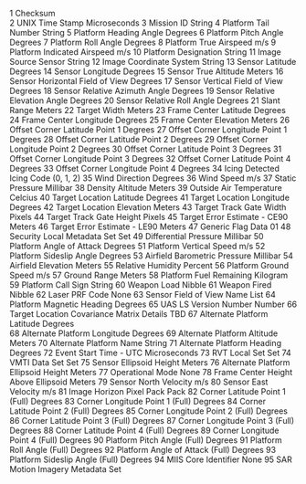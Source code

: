 1 Checksum                                  
2 UNIX Time Stamp                           Microseconds
3 Mission ID                                String
4 Platform Tail Number                      String
5 Platform Heading Angle                    Degrees
6 Platform Pitch Angle                    Degrees
7 Platform Roll Angle                    Degrees
8 Platform True Airspeed                    m/s
9 Platform Indicated Airspeed                    m/s
10 Platform Designation                 String
11 Image Source Sensor                String
12 Image Coordinate System                String
13 Sensor Latitude                   Degrees
14 Sensor Longitude                   Degrees
15 Sensor True Altitude                     Meters
16 Sensor Horizontal Field of View                  Degrees
17 Sensor Vertical Field of View                  Degrees
18 Sensor Relative Azimuth Angle                    Degrees
19 Sensor Relative Elevation Angle                    Degrees
20 Sensor Relative Roll Angle                    Degrees
21 Slant Range                           Meters
22 Target Width                          Meters
23 Frame Center Latitude                  Degrees
24 Frame Center Longitude                   Degrees
25 Frame Center Elevation                        Meters
26 Offset Corner Latitude Point 1                   Degrees
27 Offset Corner Longitude Point 1                   Degrees
28 Offset Corner Latitude Point 2                   Degrees
29 Offset Corner Longitude Point 2                   Degrees
30 Offset Corner Latitude Point 3                   Degrees
31 Offset Corner Longitude Point 3                   Degrees
32 Offset Corner Latitude Point 4                   Degrees
33 Offset Corner Longitude Point 4                   Degrees
34 Icing Detected                           Icing Code (0, 1, 2)
35 Wind Direction                   Degrees
36 Wind Speed                                       m/s
37 Static Pressure                              Millibar
38 Density Altitude                         Meters
39 Outside Air Temperature                      Celcius
40 Target Location Latitude                  Degrees
41 Target Location Longitude                  Degrees
42 Target Location Elevation                           Meters
43 Target Track Gate Width                  Pixels
44 Target Track Gate Height                  Pixels
45 Target Error Estimate - CE90                        Meters
46 Target Error Estimate - LE90                        Meters
47 Generic Flag Data 01
48 Security Local Metadata Set                      Set
49 Differential Pressure                    Millibar
50 Platform Angle of Attack                  Degrees
51 Platform Vertical Speed                  m/s
52 Platform Sideslip Angle                  Degrees
53 Airfield Barometric Pressure                    Millibar
54 Airfield Elevation                      Meters
55 Relative Humidity                        Percent
56 Platform Ground Speed                    m/s
57 Ground Range                             Meters
58 Platform Fuel Remaining                  Kilogram
59 Platform Call Sign                       String
60 Weapon Load                              Nibble
61 Weapon Fired                              Nibble
62 Laser PRF Code                              None
63 Sensor Field of View Name                List
64 Platform Magnetic Heading                Degrees
65 UAS LS Version Number                    Number
66 Target Location Covariance Matrix        Details TBD
67 Alternate Platform Latitude                      Degrees      
68 Alternate Platform Longitude                  Degrees
69 Alternate Platform Altitude                          Meters
70 Alternate Platform Name                  String
71 Alternate Platform Heading                  Degrees
72 Event Start Time - UTC                   Microseconds
73 RVT Local Set                            Set
74 VMTI Data Set                            Set
75 Sensor Ellipsoid Height                          Meters
76 Alternate Platform Ellipsoid Height                          Meters
77 Operational Mode                         None
78 Frame Center Height Above Ellipsoid                          Meters
79 Sensor North Velocity                    m/s
80 Sensor East Velocity                     m/s
81 Image Horizon Pixel Pack                 Pack
82 Corner Latitude Point 1 (Full)                  Degrees
83 Corner Longitude Point 1 (Full)                  Degrees
84 Corner Latitude Point 2 (Full)                  Degrees
85 Corner Longitude Point 2 (Full)                  Degrees
86 Corner Latitude Point 3 (Full)                  Degrees
87 Corner Longitude Point 3 (Full)                  Degrees
88 Corner Latitude Point 4 (Full)                  Degrees
89 Corner Longitude Point 4 (Full)                  Degrees
90 Platform Pitch Angle (Full)                  Degrees
91 Platform Roll Angle (Full)                  Degrees
92 Platform Angle of Attack (Full)                  Degrees
93 Platform Sideslip Angle (Full)                  Degrees
94 MIIS Core Identifier                     None
95 SAR Motion Imagery Metadata              Set


